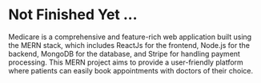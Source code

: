 # Not Finished Yet ...

Medicare is a comprehensive and feature-rich web application built using the MERN stack, which includes ReactJs for the frontend, Node.js for the backend, MongoDB for the database, and Stripe for handling payment processing. This MERN project aims to provide a user-friendly platform where patients can easily book appointments with doctors of their choice.

